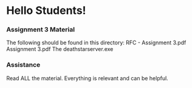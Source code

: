 # Hello Students!

### Assignment 3 Material

The following should be found in this directory:
RFC - Assignment 3.pdf
Assignment 3.pdf
The deathstarserver.exe

### Assistance

Read ALL the material. Everything is relevant and can be helpful.